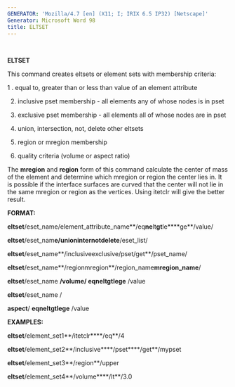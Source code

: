 ```yaml
---
GENERATOR: 'Mozilla/4.7 [en] (X11; I; IRIX 6.5 IP32) [Netscape]'
Generator: Microsoft Word 98
title: ELTSET
---
```


 

 **ELTSET**

  This command creates eltsets or element sets with membership
  criteria:
 
   1
. equal to, greater than or less than value of an element attribute

   2. inclusive pset membership - all elements any of whose nodes is in
   pset

   3. exclusive pset membership - all elements all of whose nodes are in
   pset

   4. union, intersection, not, delete other eltsets

   5. region or mregion membership

   6. quality criteria (volume or aspect ratio)

  The **mregion** and **region** form of this command calculate the
  center of mass of the element and determine which mregion or region
  the center lies in. It is possible if the interface surfaces are
  curved that the center will not lie in the same mregion or region as
  the vertices. Using itetclr will give the better result.

 **FORMAT:**

  **eltset**/eset\_name/element\_attribute\_name**/eq****ne****lt****gt****le****ge**/value/

  **eltset**/eset\_nam**e/unioninternotdelete**/eset\_list/

  **eltset**/eset\_name**/inclusiveexclusive/pset/get**/pset\_name/

  **eltset**/eset\_name**/regionmregion**/region\_name****mregion\_name****/

  **eltset**/eset\_name **/volume/ eqneltgtlege** /value

  **eltset**/eset\_name /

  **aspect**/ **eqneltgtlege** /value

 **EXAMPLES:**

  **eltset**/element\_set1**/itetclr****/eq**/4

  **eltset**/element\_set2**/inclusive****/pset****/get**/mypset

  **eltset**/element\_set3**/region**/upper

  **eltset**/element\_set4**/volume****/lt**/3.0
